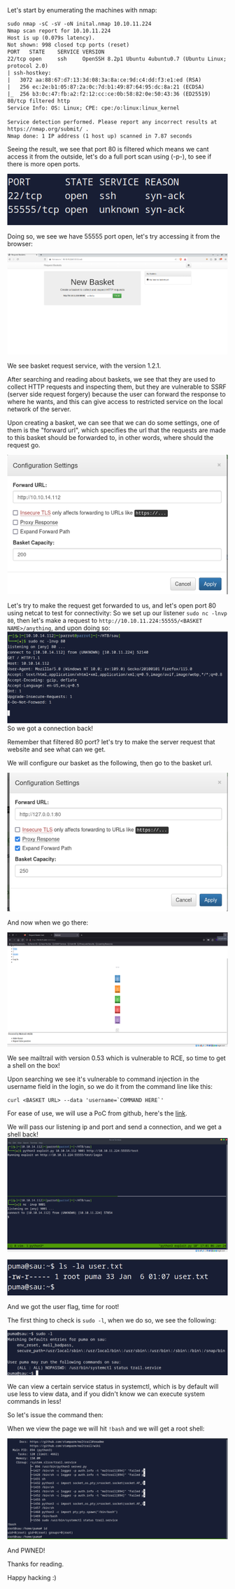 	

Let's start by enumerating the machines with nmap:
```
sudo nmap -sC -sV -oN inital.nmap 10.10.11.224
Nmap scan report for 10.10.11.224
Host is up (0.079s latency).
Not shown: 998 closed tcp ports (reset)
PORT   STATE    SERVICE VERSION
22/tcp open     ssh     OpenSSH 8.2p1 Ubuntu 4ubuntu0.7 (Ubuntu Linux; protocol 2.0)
| ssh-hostkey: 
|   3072 aa:88:67:d7:13:3d:08:3a:8a:ce:9d:c4:dd:f3:e1:ed (RSA)
|   256 ec:2e:b1:05:87:2a:0c:7d:b1:49:87:64:95:dc:8a:21 (ECDSA)
|_  256 b3:0c:47:fb:a2:f2:12:cc:ce:0b:58:82:0e:50:43:36 (ED25519)
80/tcp filtered http
Service Info: OS: Linux; CPE: cpe:/o:linux:linux_kernel

Service detection performed. Please report any incorrect results at https://nmap.org/submit/ .
Nmap done: 1 IP address (1 host up) scanned in 7.87 seconds
```

Seeing the result, we see that port 80 is filtered which means we cant access it from the outside, let's do a full port scan using (-p-), to see if there is more open ports.

![](./images/20240106183919.png)

Doing so, we see we have 55555 port open, let's try accessing it from the browser:

![](./images/20230918212338.png)

We see basket request service, with the version 1.2.1.

After searching and reading about baskets, we see that they are used to collect HTTP requests and inspecting them, but they are vulnerable to SSRF (server side request forgery) because the user can forward the response to where he wants, and this can give access to restricted service on the local network of the server.

Upon creating a basket, we can see that we can do some settings, one of them is the "forward url", which specifies the url that the requests are made to this basket should be forwarded to, in other words, where should the request go.

![](./images/20240106184729.png)

Let's try to make the request get forwarded to us, and let's open port 80 using netcat to test for connectivity:
So we set up our listener `sudo nc -lnvp 80`, then let's make a request to
`http://10.10.11.224:55555/<BASKET NAME>/anything`, and upon doing so:
![](./images/20240106185007.png)
So we got a connection back!

Remember that filtered 80 port? let's try to make the server request that website and see what can we get.

We will configure our basket as the following, then go to the basket url.

![](./images/20240106192727.png)

And now when we go there:

![](./images/20240106192943.png)

We see mailtrail with version 0.53 which is vulnerable to RCE, so time to get a shell on the box!

Upon searching we see it's vulnerable to command injection in the username field in the login, so we do it from the command line like this:
```
curl <BASKET URL> --data 'username=`COMMAND HERE`'
```
For ease of use, we will use a PoC from github, here's the [link](https://github.com/DcardosoGH/Maltrail-0.53-RCE-/blob/main/exploit.py).

We will pass our listening ip and port and send a connection, and we get a shell back!
![](./images/20240106200120.png)

![](./images/20240106200238.png)

And we got the user flag, time for root!

The first thing to check is `sudo -l`, when we do so, we see the following:

![](./images/20240106200451.png)

We can view a certain service status in systemctl, which is by default will use less to view data, and if you didn't know we can execute system commands in less!

So let's issue the command then:

When we view the page we will hit `!bash` and we will get a root shell:

![](./images/20240106200657.png)

And PWNED!

Thanks for reading.

Happy hacking :)